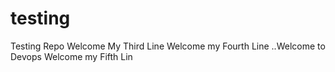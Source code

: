 # testing
Testing Repo
Welcome My Third Line 
Welcome my Fourth Line ..Welcome to Devops
Welcome my Fifth Lin

